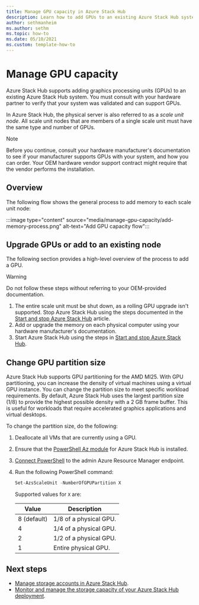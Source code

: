 ```yaml
---
title: Manage GPU capacity in Azure Stack Hub
description: Learn how to add GPUs to an existing Azure Stack Hub system. 
author: sethmanheim
ms.author: sethm
ms.topic: how-to
ms.date: 05/10/2021
ms.custom: template-how-to
---
```


# Manage GPU capacity

Azure Stack Hub supports adding graphics processing units (GPUs) to an existing Azure Stack Hub system. You must consult with your hardware partner to verify that your system was validated and can support GPUs.

In Azure Stack Hub, the physical server is also referred to as a *scale unit node*. All scale unit nodes that are members of a single scale unit must have the same type and number of GPUs.

> [!NOTE]
> Before you continue, consult your hardware manufacturer's documentation to see if your manufacturer supports GPUs with your system, and how you can order. Your OEM hardware vendor support contract might require that the vendor performs the installation.

## Overview

The following flow shows the general process to add memory to each scale unit node:

:::image type="content" source="media/manage-gpu-capacity/add-memory-process.png" alt-text="Add GPU capacity flow":::

## Upgrade GPUs or add to an existing node

The following section provides a high-level overview of the process to add a GPU.

> [!WARNING]
> Do not follow these steps without referring to your OEM-provided documentation.

1. The entire scale unit must be shut down, as a rolling GPU upgrade isn't supported. Stop Azure Stack Hub using the steps documented in the [Start and stop Azure Stack Hub](azure-stack-start-and-stop.md) article.
2. Add or upgrade the memory on each physical computer using your hardware manufacturer's documentation.
3. Start Azure Stack Hub using the steps in [Start and stop Azure Stack Hub](azure-stack-start-and-stop.md).

## Change GPU partition size

Azure Stack Hub supports GPU partitioning for the AMD MI25. With GPU partitioning, you can increase the density of virtual machines using a virtual GPU instance. You can change the partition size to meet specific workload requirements. By default, Azure Stack Hub uses the largest partition size (1/8) to provide the highest possible density with a 2 GB frame buffer. This is useful for workloads that require accelerated graphics applications and virtual desktops.

To change the partition size, do the following:

1. Deallocate all VMs that are currently using a GPU.
1. Ensure that the [PowerShell Az module](powershell-install-az-module.md) for Azure Stack Hub is installed.
1. [Connect PowerShell](azure-stack-powershell-configure-admin.md) to the admin Azure Resource Manager endpoint.
1. Run the following PowerShell command:

   ```powershell
   Set-AzsScaleUnit -NumberOfGPUPartition X
   ```

   Supported values for `X` are:

   | Value        | Description              |
   |--------------|--------------------------|
   | 8 (default)  | 1/8 of a physical GPU.   |
   | 4            | 1/4 of a physical GPU.  |
   | 2            | 1/2 of a physical GPU.   |
   | 1            | Entire physical GPU.      |

## Next steps

- [Manage storage accounts in Azure Stack Hub](azure-stack-manage-storage-accounts.md).
- [Monitor and manage the storage capacity of your Azure Stack Hub deployment](azure-stack-manage-storage-shares.md).
